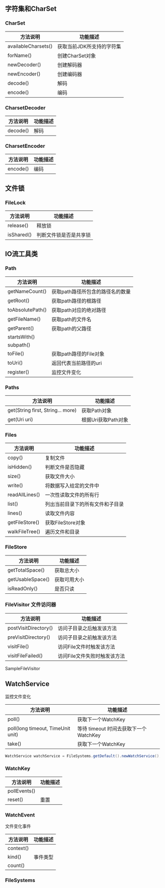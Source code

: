 ## 字符集和CharSet

### CharSet

| 方法说明                | 功能描述           |
| ------------------- | -------------- |
| availableCharsets() | 获取当前JDK所支持的字符集 |
| forName()           | 创建CharSet对象    |
| newDecoder()        | 创建解码器          |
| newEncoder()        | 创建编码器          |
| decode()            | 解码             |
| encode()            | 编码             |

### CharsetDecoder

| 方法说明     | 功能描述 |
| -------- | ---- |
| decode() | 解码   |

### CharsetEncoder

| 方法说明     | 功能描述 |
| -------- | ---- |
| encode() | 编码   |

## 文件锁

### FileLock

| 方法说明       | 功能描述        |
| ---------- | ----------- |
| release()  | 释放锁         |
| isShared() | 判断文件锁是否是共享锁 |

## IO流工具类

### Path

| 方法说明             | 功能描述               |
| ---------------- | ------------------ |
| getNameCount()   | 获取path路径所包含的路径名的数量 |
| getRoot()        | 获取path路径的根路径       |
| toAbsolutePath() | 获取path对应的绝对路径      |
| getFileName()    | 获取path的文件名         |
| getParent()      | 获取path的父路径         |
| startsWith()     |                    |
| subpath()        |                    |
| toFile()         | 获取path路径的File对象    |
| toUri()          | 返回代表当前路径的uri       |
| register()       | 监控文件变化             |

### Paths

| 方法说明                              | 功能描述          |
| --------------------------------- | ------------- |
| get(String first, String... more) | 获取Path对象      |
| get(Uri uri)                      | 根据Uri获取Path对象 |

### Files

| 方法说明           | 功能描述             |
| -------------- | ---------------- |
| copy()         | 复制文件             |
| isHidden()     | 判断文件是否隐藏         |
| size()         | 获取文件大小           |
| write()        | 将数据写入给定的文件中      |
| readAllLines() | 一次性读取文件的所有行      |
| list()         | 列出当前目录下的所有文件和子目录 |
| lines()        | 读取文件内容           |
| getFileStore() | 获取FileStore对象    |
| walkFileTree() | 遍历文件和目录          |

### FileStore

| 方法说明             | 功能描述   |
| ---------------- | ------ |
| getTotalSpace()  | 获取总大小  |
| getUsableSpace() | 获取可用大小 |
| isReadOnly()     | 是否只读   |

### FileVisitor 文件访问器

| 方法说明                 | 功能描述             |
| -------------------- | ---------------- |
| postVisitDirectory() | 访问子目录之后触发该方法     |
| preVisitDirectory()  | 访问子目录之前触发该方法     |
| visitFile()          | 访问File文件时触发该方法   |
| visitFileFailed()    | 访问File文件失败时触发该方法 |

SampleFileVisitor

## WatchService

监控文件变化

| 方法说明                              | 功能描述                        |
| --------------------------------- | --------------------------- |
| poll()                            | 获取下一个WatchKey               |
| poll(long timeout, TimeUnit unit) | 等待 timeout 时间去获取下一个WatchKey |
| take()                            | 获取下一个WatchKey               |

```java
WatchService watchService = FileSystems.getDefault().newWatchService();
```

### WatchKey 

| 方法说明         | 功能描述 |
| ------------ | ---- |
| pollEvents() |      |
| reset()      | 重置   |

### WatchEvent

文件变化事件

| 方法说明      | 功能描述 |
| --------- | ---- |
| context() |      |
| kind()    | 事件类型 |
| count()   |      |

### FileSystems